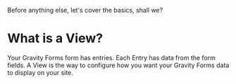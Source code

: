 Before anything else, let's cover the basics, shall we? 

# What is a View?

Your Gravity Forms form has entries. Each Entry has data from the form fields. A View is the way to configure how you want your Gravity Forms data to display on your site.
